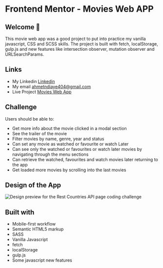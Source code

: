 # Frontend Mentor - Movies Web APP
 
## Welcome 🍃

This movie web app was a good project to put into practice my vanilla javascript, CSS and SCSS skills. The project is built with fetch, localStorage, gulp.js and new features like intersection observer, mutation observer and URLSearchParams.


## Links
- My Linkedin [Linkedin](https://www.linkedin.com/in/mouhametndiaye/)
- My email ahmetndiaye404@gmail.com
- Live Project [Movies Web App](https://mouhametnd-movie-app.netlify.app)

## Challenge  
Users should be able to:

- Get more info about the movie clicked in a modal section
- See the trailer of the movie 
- Filter movies by name, genre, year and status
- Can set any movie as watched or favourite or watch Later
- Can see only the watched or favourites or watch later movies by navigating through the menu sections
- Can retrieve the watched, favourites and watch movies later returning to the app
- Get loaded more movies by scrolling into the last movies


## Design of the App
![Design preview for the Rest Countries API page coding challenge](./assets/app-gif.gif)

## Built with

- Mobile-first workflow
- Semantic HTML5 markup
- SASS
- Vanilla Javascript
- fetch
- localStorage
- gulp.js
- Some javascript new features

